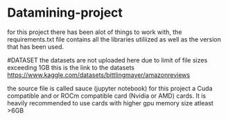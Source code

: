 # Datamining-project

for this project there has been alot of things to work with, the requirements.txt file contains all the libraries utiliized as well as the version that has been used.

#DATASET
the datasets are not uploaded here due to limit of file sizes exceeding 1GB this is the link to the datasets https://www.kaggle.com/datasets/bittlingmayer/amazonreviews

the source file is called sauce (jupyter notebook)
for this project a Cuda compatible and or ROCm compatible card (Nvidia or AMD) cards. It is heavily recommended to use cards with higher gpu memory size atleast >6GB
